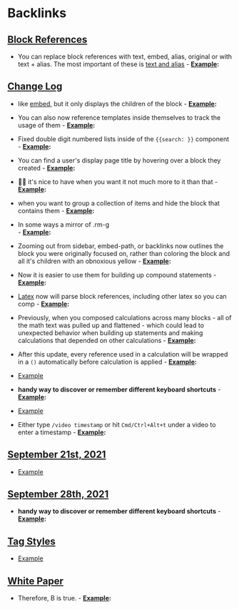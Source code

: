 
# Backlinks
## [Block References](<Block References.md>)
- You can replace block references with text, embed, alias, original or with text + alias. The most important of these is [text and alias](((7Zv5Vm1fO)))
        - **[Example](<Example.md>):**

## [Change Log](<Change Log.md>)
- like [embed](<embed.md>), but it only displays the children of the block
            - **[Example](<Example.md>):**

- You can also now reference templates inside themselves to track the usage of them
                    - **[Example](<Example.md>):**

- Fixed double digit numbered lists inside of the `{{search: }}` component
                    - **[Example](<Example.md>):**

- You can find a user's display page title by hovering over a block they created
                    - **[Example](<Example.md>):**

- 🤷‍♂️ it's nice to have when you want it not much more to it than that
                        - **[Example](<Example.md>):**

- when you want to group a collection of items and hide the block that contains them
                        - **[Example](<Example.md>):**

- In some ways a mirror of .rm-g  
                        - **[Example](<Example.md>):**

- Zooming out from sidebar, embed-path, or backlinks now outlines the block you were originally focused on, rather than coloring the block and all it's children with an obnoxious yellow
                    - **[Example](<Example.md>):**

- Now it is easier to use them for building up compound statements
                        - **[Example](<Example.md>):**

- [Latex](<Latex.md>) now will parse block references, including other latex so you can comp
                    - **[Example](<Example.md>):**

- Previously, when you composed calculations across many blocks - all of the math text was pulled up and flattened - which could lead to unexpected behavior when building up statements and making calculations that depended on other calculations 
                            - **[Example](<Example.md>):**

- After this update, every reference used in a calculation will be wrapped in a `()` automatically before calculation is applied
                            - **[Example](<Example.md>):**

- [Example](<Example.md>)

- __handy way to discover or remember different keyboard shortcuts__
                    - **[Example](<Example.md>):**

- [Example](<Example.md>)

- Either type `/video timestamp` or hit `Cmd/Ctrl+Alt+t` under a video to enter a timestamp
                - **[Example](<Example.md>):**

## [September 21st, 2021](<September 21st, 2021.md>)
- [Example](<Example.md>)

## [September 28th, 2021](<September 28th, 2021.md>)
- __handy way to discover or remember different keyboard shortcuts__
            - **[Example](<Example.md>):**

## [Tag Styles](<Tag Styles.md>)
- [Example](<Example.md>)

## [White Paper](<White Paper.md>)
- Therefore, B is true.
        - **[Example](<Example.md>):**

